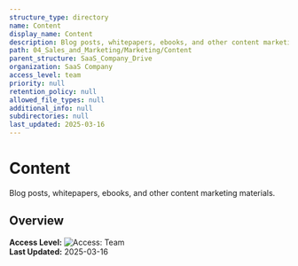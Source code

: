 ```yaml
---
structure_type: directory
name: Content
display_name: Content
description: Blog posts, whitepapers, ebooks, and other content marketing materials.
path: 04_Sales_and_Marketing/Marketing/Content
parent_structure: SaaS_Company_Drive
organization: SaaS Company
access_level: team
priority: null
retention_policy: null
allowed_file_types: null
additional_info: null
subdirectories: null
last_updated: 2025-03-16
---
```


# Content

Blog posts, whitepapers, ebooks, and other content marketing materials.

## Overview

**Access Level:** ![Access: Team](https://img.shields.io/badge/Access-Team-blue)  
**Last Updated:** 2025-03-16  
